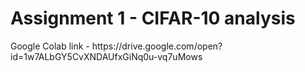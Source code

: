 <h1> Assignment 1 - CIFAR-10 analysis</h1>
Google Colab link - https://drive.google.com/open?id=1w7ALbGY5CvXNDAUfxGiNq0u-vq7uMows
